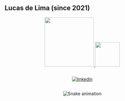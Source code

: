 ## Lucas de Lima (since 2021)

<div align="center" style="display: inline_block">
  <a href="https://github.com/llima-rbi">
  <img height="160em" src="https://github-readme-stats.vercel.app/api?username=llima-rbi&show_icons=true&theme=dark&include_all_commits=true&count_private=true"/>
  <img height="80em" src="https://github-readme-stats.vercel.app/api/top-langs/?username=llima-rbi&layout=compact&langs_count=7&theme=dark"/>
</div>

  ##

<div align="center">
<div>
  
  [![linkedin](https://linkedin-github.herokuapp.com/api/render/Lucas%20de%20Lima/Tech%20Lead/%20/%20/dark/https%3A%2F%2Fmedia-exp1.licdn.com%2Fdms%2Fimage%2FC4D03AQFEid0D2PqB7w%2Fprofile-displayphoto-shrink_200_200%2F0%2F1611673045340%3Fe%3D1658966400%26v%3Dbeta%26t%3D-TeWEDZ8EF9HVZzeeQ-ay2qm27j-w_q81G9P3AksTcM)](https://www.linkedin.com/in/llima-santos/)
  
</div>
  
  ##

<div>

  ![Snake animation](https://github.com/llima-rbi/llima-rbi/blob/output/github-contribution-grid-snake.svg)

</div>
</div>
